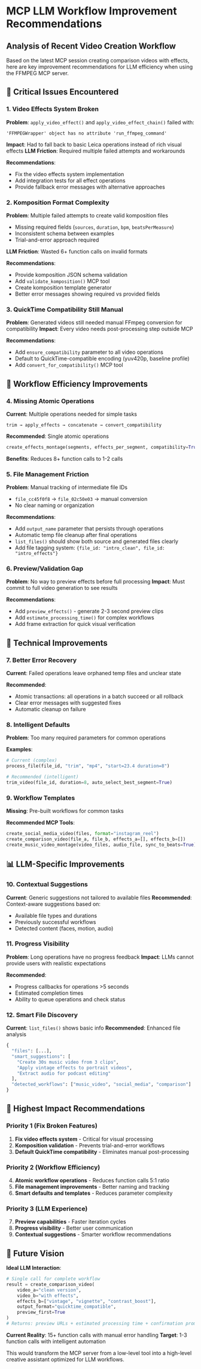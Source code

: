 # MCP LLM Workflow Improvement Recommendations

## Analysis of Recent Video Creation Workflow

Based on the latest MCP session creating comparison videos with effects, here are key improvement recommendations for LLM efficiency when using the FFMPEG MCP server.

## 🚨 Critical Issues Encountered

### 1. **Video Effects System Broken**
**Problem**: `apply_video_effect()` and `apply_video_effect_chain()` failed with:
```
'FFMPEGWrapper' object has no attribute 'run_ffmpeg_command'
```

**Impact**: Had to fall back to basic Leica operations instead of rich visual effects
**LLM Friction**: Required multiple failed attempts and workarounds

**Recommendations**:
- Fix the video effects system implementation
- Add integration tests for all effect operations
- Provide fallback error messages with alternative approaches

### 2. **Komposition Format Complexity** 
**Problem**: Multiple failed attempts to create valid komposition files
- Missing required fields (`sources`, `duration`, `bpm`, `beatsPerMeasure`)
- Inconsistent schema between examples
- Trial-and-error approach required

**LLM Friction**: Wasted 6+ function calls on invalid formats

**Recommendations**:
- Provide komposition JSON schema validation
- Add `validate_komposition()` MCP tool
- Create komposition template generator
- Better error messages showing required vs provided fields

### 3. **QuickTime Compatibility Still Manual**
**Problem**: Generated videos still needed manual FFmpeg conversion for compatibility
**Impact**: Every video needs post-processing step outside MCP

**Recommendations**:
- Add `ensure_compatibility` parameter to all video operations
- Default to QuickTime-compatible encoding (yuv420p, baseline profile)
- Add `convert_for_compatibility()` MCP tool

## 🎯 Workflow Efficiency Improvements

### 4. **Missing Atomic Operations**
**Current**: Multiple operations needed for simple tasks
```
trim → apply_effects → concatenate → convert_compatibility
```

**Recommended**: Single atomic operations
```python
create_effects_montage(segments, effects_per_segment, compatibility=True)
```

**Benefits**: Reduces 8+ function calls to 1-2 calls

### 5. **File Management Friction**
**Problem**: Manual tracking of intermediate file IDs
- `file_cc45f0f8` → `file_02c50e03` → manual conversion
- No clear naming or organization

**Recommendations**:
- Add `output_name` parameter that persists through operations
- Automatic temp file cleanup after final operations
- `list_files()` should show both source and generated files clearly
- Add file tagging system: `{file_id: "intro_clean", file_id: "intro_effects"}`

### 6. **Preview/Validation Gap**
**Problem**: No way to preview effects before full processing
**Impact**: Must commit to full video generation to see results

**Recommendations**:
- Add `preview_effects()` - generate 2-3 second preview clips
- Add `estimate_processing_time()` for complex workflows
- Add frame extraction for quick visual verification

## 🔧 Technical Improvements

### 7. **Better Error Recovery**
**Current**: Failed operations leave orphaned temp files and unclear state

**Recommended**:
- Atomic transactions: all operations in a batch succeed or all rollback
- Clear error messages with suggested fixes
- Automatic cleanup on failure

### 8. **Intelligent Defaults**
**Problem**: Too many required parameters for common operations

**Examples**:
```python
# Current (complex)
process_file(file_id, "trim", "mp4", "start=23.4 duration=8")

# Recommended (intelligent)  
trim_video(file_id, duration=8, auto_select_best_segment=True)
```

### 9. **Workflow Templates**
**Missing**: Pre-built workflows for common tasks

**Recommended MCP Tools**:
```python
create_social_media_video(files, format="instagram_reel")
create_comparison_video(file_a, file_b, effects_a=[], effects_b=[])
create_music_video_montage(video_files, audio_file, sync_to_beats=True)
```

## 📊 LLM-Specific Improvements

### 10. **Contextual Suggestions**
**Current**: Generic suggestions not tailored to available files
**Recommended**: Context-aware suggestions based on:
- Available file types and durations
- Previously successful workflows  
- Detected content (faces, motion, audio)

### 11. **Progress Visibility**
**Problem**: Long operations have no progress feedback
**Impact**: LLMs cannot provide users with realistic expectations

**Recommended**:
- Progress callbacks for operations >5 seconds
- Estimated completion times
- Ability to queue operations and check status

### 12. **Smart File Discovery**
**Current**: `list_files()` shows basic info
**Recommended**: Enhanced file analysis
```python
{
  "files": [...],
  "smart_suggestions": [
    "Create 30s music video from 3 clips",
    "Apply vintage effects to portrait videos", 
    "Extract audio for podcast editing"
  ],
  "detected_workflows": ["music_video", "social_media", "comparison"]
}
```

## 🎯 Highest Impact Recommendations

### Priority 1 (Fix Broken Features)
1. **Fix video effects system** - Critical for visual processing
2. **Komposition validation** - Prevents trial-and-error workflows  
3. **Default QuickTime compatibility** - Eliminates manual post-processing

### Priority 2 (Workflow Efficiency) 
4. **Atomic workflow operations** - Reduces function calls 5:1 ratio
5. **File management improvements** - Better naming and tracking
6. **Smart defaults and templates** - Reduces parameter complexity

### Priority 3 (LLM Experience)
7. **Preview capabilities** - Faster iteration cycles
8. **Progress visibility** - Better user communication
9. **Contextual suggestions** - Smarter workflow recommendations

## 🔮 Future Vision

**Ideal LLM Interaction**:
```python
# Single call for complete workflow
result = create_comparison_video(
    video_a="clean version", 
    video_b="with effects",
    effects_b=["vintage", "vignette", "contrast_boost"],
    output_format="quicktime_compatible",
    preview_first=True
)
# Returns: preview URLs + estimated processing time + confirmation prompt
```

**Current Reality**: 15+ function calls with manual error handling
**Target**: 1-3 function calls with intelligent automation

This would transform the MCP server from a low-level tool into a high-level creative assistant optimized for LLM workflows.